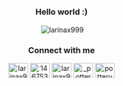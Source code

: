 <h3 align="center">Hello world :)</h3>

<p align="center">&nbsp;<img align="center" src="https://github-readme-stats.vercel.app/api?username=Larinax999&show_icons=true&bg_color=30,e96443,904e95&title_color=fff&text_color=fff" alt="larinax999" /></p>

<h3 align="center">Connect with me</h3>
<p align="center">
<a href="https://twitter.com/larinax999" target="blank"><img align="center" src="https://cdn.jsdelivr.net/npm/simple-icons@3.0.1/icons/twitter.svg" alt="larinax999" height="30" width="40" /></a>
<a href="https://stackoverflow.com/users/14675389" target="blank"><img align="center" src="https://cdn.jsdelivr.net/npm/simple-icons@3.0.1/icons/stackoverflow.svg" alt="14675389" height="30" width="40" /></a>
<a href="https://fb.com/larinax999" target="blank"><img align="center" src="https://cdn.jsdelivr.net/npm/simple-icons@3.0.1/icons/facebook.svg" alt="larinax999" height="30" width="40" /></a>
<a href="https://instagram.com/_potteryyy_" target="blank"><img align="center" src="https://cdn.jsdelivr.net/npm/simple-icons@3.0.1/icons/instagram.svg" alt="_potteryyy_" height="30" width="40" /></a>
<a href="https://www.youtube.com/c/potteryyy" target="blank"><img align="center" src="https://cdn.jsdelivr.net/npm/simple-icons@3.0.1/icons/youtube.svg" alt="potteryyy" height="30" width="40" /></a>
</p>
